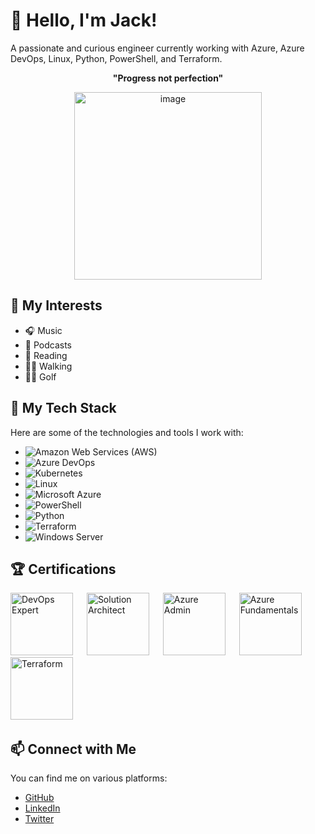 # 👋 Hello, I'm Jack!
A passionate and curious engineer currently working with Azure, Azure DevOps, Linux, Python, PowerShell, and Terraform.


<div style='text-align: center;'>
<p style='text-align: center;'><strong>"Progress not perfection"</strong></p>
<img src="https://github.com/juddlestone/juddlestone/assets/45743461/7eab3466-79fa-41d8-8ac1-402d07cd804c" alt="image" style="width:300px;height:auto;">
</div>


## 🚀 My Interests
- 🎧 Music
- 🫛 Podcasts
- 📖 Reading
- 🚶‍♂️ Walking
- 🏌️‍♂️ Golf

## 💼 My Tech Stack

Here are some of the technologies and tools I work with:
- ![Amazon Web Services (AWS)](https://img.shields.io/badge/AWS-232F3E?style=for-the-badge&logo=amazonaws&logoColor=white)
- ![Azure DevOps](https://img.shields.io/badge/Azure%20DevOps-0078D7?style=for-the-badge&logo=Azure%20DevOps&logoColor=white)
- ![Kubernetes](https://img.shields.io/badge/Kubernetes-326CE5?style=for-the-badge&logo=Kubernetes&logoColor=white)
- ![Linux](https://img.shields.io/badge/Linux-FCC624?style=for-the-badge&logo=linux&logoColor=black)
- ![Microsoft Azure](https://img.shields.io/badge/Microsoft%20Azure-0089D6?style=for-the-badge&logo=Microsoft%20Azure&logoColor=white)
- ![PowerShell](https://img.shields.io/badge/PowerShell-5391FE?style=for-the-badge&logo=PowerShell&logoColor=white)
- ![Python](https://img.shields.io/badge/Python-3776AB?style=for-the-badge&logo=python&logoColor=white)
- ![Terraform](https://img.shields.io/badge/Terraform-623CE4?style=for-the-badge&logo=Terraform&logoColor=white)
- ![Windows Server](https://img.shields.io/badge/Windows%20Server-0078D7?style=for-the-badge&logo=Windows&logoColor=white)

## 🏆 Certifications
<img src="https://images.credly.com/size/340x340/images/c3ab66f8-5d59-4afa-a6c2-0ba30a1989ca/CERT-Expert-DevOps-Engineer-600x600.png" alt="DevOps Expert" width="100" height="100"/> &emsp;
<img src="https://images.credly.com/size/680x680/images/987adb7e-49be-4e24-b67e-55986bd3fe66/azure-solutions-architect-expert-600x600.png"  alt="Solution Architect" width="100" height="100"/> &emsp;
<img src="https://images.credly.com/size/340x340/images/336eebfc-0ac3-4553-9a67-b402f491f185/azure-administrator-associate-600x600.png" alt="Azure Admin" width="100" height="100"/> &emsp;
<img src="https://images.credly.com/size/340x340/images/be8fcaeb-c769-4858-b567-ffaaa73ce8cf/image.png" alt="Azure Fundamentals" width="100" height="100"/> &emsp;
<img src="https://images.credly.com/size/340x340/images/99289602-861e-4929-8277-773e63a2fa6f/image.png" alt="Terraform" width="100" height="100"/> &emsp;

## 📫 Connect with Me

You can find me on various platforms:

- [GitHub](https://github.com/juddlestone)
- [LinkedIn](https://linkedin.com/in/jackth)
- [Twitter](https://twitter.com/juddlestone)





